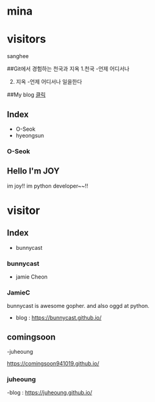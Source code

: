 # mina
# visitors
sanghee

##Git에서 경험하는 천국과 지옥
1.천국
 -언제 어디서나

2. 지옥
 -언제 어디서나 일을한다

##My blog
[클릭](https://sensewan.github.io/)

## Index

- O-Seok
- hyeongsun

### O-Seok

## Hello I'm JOY


im joy!!
im python developer~~!!
# visitor

## Index

 - bunnycast

### bunnycast

- jamie Cheon

### JamieC

bunnycast is awesome gopher. and also oggd at python.

- blog : https://bunnycast.github.io/


## comingsoon
-juheoung


https://comingsoon941019.github.io/


### juheoung
-blog : https://juheoung.github.io/